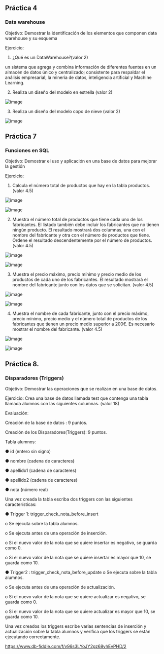 
## Práctica 4
### Data warehouse

Objetivo: Demostrar la identificación de los elementos que componen data warehouse y
su esquema

Ejercicio:

1. ¿Qué es un DataWarehouse?(valor 2)

un sistema que agrega y combina información de diferentes fuentes en un almacén de datos único y centralizado; consistente para respaldar el análisis empresarial, la minería de datos, inteligencia artificial y Machine Learning. 

2. Realiza un diseño del modelo en estrella (valor 2)

![image](https://user-images.githubusercontent.com/103066839/171602913-ee0b8884-075b-4ad7-a781-44b6f86962b4.png)


3. Realiza un diseño del modelo copo de nieve (valor 2)

![image](https://user-images.githubusercontent.com/103066839/171604593-7b1148e8-8750-4839-be22-0ce2b618e799.png)



## Práctica 7
### Funciones en SQL
Objetivo: Demostrar el uso y aplicación en una base de datos para mejorar la gestión

Ejercicio:

1. Calcula el número total de productos que hay en la tabla productos. (valor 4.5)

![image](https://user-images.githubusercontent.com/103066839/171674232-c0df8f48-57c2-4ea0-818e-485763684ffd.png)

![image](https://user-images.githubusercontent.com/103066839/171674310-d9d81955-568a-493b-8f5c-678ef66e3784.png)



2. Muestra el número total de productos que tiene cada uno de los fabricantes. El listado
también debe incluir los fabricantes que no tienen ningún producto. El resultado
mostrará dos columnas, una con el nombre del fabricante y otra con el número de
productos que tiene. Ordene el resultado descendentemente por el número de
productos. (valor 4.5)

![image](https://user-images.githubusercontent.com/103066839/171675947-a3c00d23-98f2-4a71-aa65-f13deb3fb597.png)

![image](https://user-images.githubusercontent.com/103066839/171676016-c869cf19-69b6-42d8-bd45-96078b9b002f.png)


3. Muestra el precio máximo, precio mínimo y precio medio de los productos de cada
uno de los fabricantes. El resultado mostrará el nombre del fabricante junto con los
datos que se solicitan. (valor 4.5)

![image](https://user-images.githubusercontent.com/103066682/171668990-70fc0ce5-a053-4a87-8f13-b6a91582fbf8.png)

![image](https://user-images.githubusercontent.com/103066682/171669075-9e9fd432-f434-40ad-9366-5e47ed5ac3de.png)


4. Muestra el nombre de cada fabricante, junto con el precio máximo, precio mínimo,
precio medio y el número total de productos de los fabricantes que tienen un precio
medio superior a 200€. Es necesario mostrar el nombre del fabricante. (valor 4.5)

![image](https://user-images.githubusercontent.com/103066682/171670515-410313fe-c674-4d5b-8a76-9886c46ff384.png)

![image](https://user-images.githubusercontent.com/103066682/171670585-23bc3d4b-d8f3-4019-8433-9bfd47db1da2.png)


## Práctica 8.
### Disparadores (Triggers)

Objetivo: Demostrar las operaciones que se realizan en una base de datos.

Ejercicio: Crea una base de datos llamada test que contenga una tabla llamada
alumnos con las siguientes columnas. (valor 18)

Evaluación:

Creación de la base de datos : 9 puntos.

Creación de los Disparadores(Triggers): 9 puntos.

Tabla alumnos:

● id (entero sin signo)

● nombre (cadena de caracteres)

● apellido1 (cadena de caracteres)

● apellido2 (cadena de caracteres)

● nota (número real)

Una vez creada la tabla escriba dos triggers con las siguientes características:

● Trigger 1: trigger_check_nota_before_insert

  o Se ejecuta sobre la tabla alumnos.
  
  o Se ejecuta antes de una operación de inserción.
  
  o Si el nuevo valor de la nota que se quiere insertar es negativo, se guarda
  como 0.
  
  o Si el nuevo valor de la nota que se quiere insertar es mayor que 10, se
  guarda como 10.

● Trigger2 : trigger_check_nota_before_update
  o Se ejecuta sobre la tabla alumnos.
  
  o Se ejecuta antes de una operación de actualización.
  
  o Si el nuevo valor de la nota que se quiere actualizar es negativo, se guarda
  como 0.
  
  o Si el nuevo valor de la nota que se quiere actualizar es mayor que 10, se
  guarda como 10.
  
Una vez creados los triggers escribe varias sentencias de inserción y actualización
sobre la tabla alumnos y verifica que los triggers se están ejecutando
correctamente.

https://www.db-fiddle.com/f/v96s3LYoJY2gz68vhEvPHD/2

